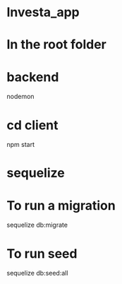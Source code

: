 # Investa_app
# In the root folder
# backend
nodemon

# cd client
npm start

# sequelize
# To run a migration
sequelize db:migrate
# To run seed 
sequelize db:seed:all